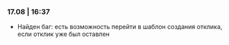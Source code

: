### 17.08 | 16:37
- Найден баг: есть возможность перейти в шаблон создания отклика, если отклик уже был оставлен
